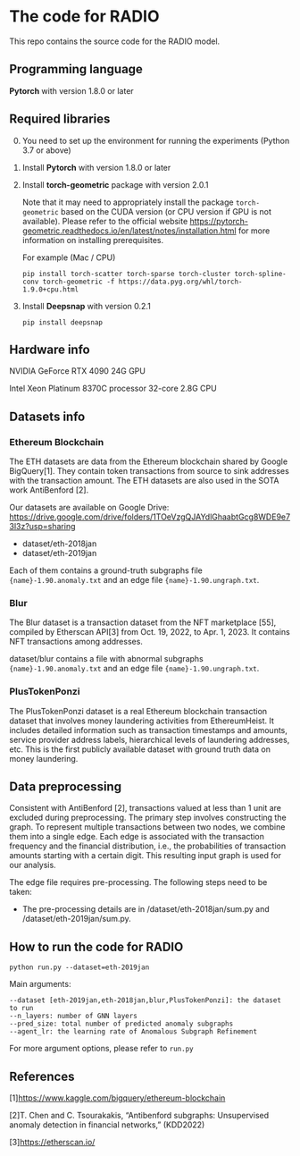 # The code for RADIO

This repo contains the source code for the RADIO model.

## Programming language

**Pytorch** with version 1.8.0 or later

## Required libraries

0. You need to set up the environment for running the experiments (Python 3.7 or above)

1. Install **Pytorch** with version 1.8.0 or later

2. Install **torch-geometric** package with version 2.0.1

   Note that it may need to appropriately install the package `torch-geometric` based on the CUDA version (or CPU version if GPU is not available). Please refer to the official website https://pytorch-geometric.readthedocs.io/en/latest/notes/installation.html for more information on installing prerequisites.

   For example (Mac / CPU)

   ```
   pip install torch-scatter torch-sparse torch-cluster torch-spline-conv torch-geometric -f https://data.pyg.org/whl/torch-1.9.0+cpu.html
   ```

3. Install **Deepsnap** with version 0.2.1

   ```
   pip install deepsnap
   ```

## Hardware info

NVIDIA GeForce RTX 4090 24G GPU

Intel Xeon Platinum 8370C processor 32-core 2.8G CPU

## Datasets info
### Ethereum Blockchain

The ETH datasets are data from the Ethereum blockchain shared by Google BigQuery[1]. They contain token transactions from source to sink addresses with the transaction amount. The ETH datasets are also used in the SOTA work AntiBenford [2].

Our datasets are available on Google Drive: https://drive.google.com/drive/folders/1TOeVzgQJAYdlGhaabtGcg8WDE9e73l3z?usp=sharing 

- dataset/eth-2018jan
- dataset/eth-2019jan

Each of them contains a ground-truth subgraphs file `{name}-1.90.anomaly.txt` and an edge file `{name}-1.90.ungraph.txt`.

### Blur

The Blur dataset is a transaction dataset from the NFT marketplace [55], compiled by Etherscan API[3] from Oct. 19, 2022, to Apr. 1, 2023. It contains NFT transactions among addresses.

dataset/blur contains a file with abnormal subgraphs `{name}-1.90.anomaly.txt` and an edge file `{name}-1.90.ungraph.txt`.

### PlusTokenPonzi
The PlusTokenPonzi dataset is a real Ethereum blockchain transaction dataset that involves money laundering activities from EthereumHeist. It includes detailed information such as transaction timestamps and amounts, service provider address labels, hierarchical levels of laundering addresses, etc. This is the first publicly available dataset with ground truth data on money laundering.

## Data preprocessing

Consistent with AntiBenford [2], transactions valued at less than 1 unit are excluded during preprocessing. The primary step involves constructing the graph. To represent multiple transactions between two nodes, we combine them into a single edge. Each edge is associated with the transaction frequency and the financial distribution, i.e., the probabilities of transaction amounts starting with a certain digit. This resulting input graph is used for our analysis.

The edge file requires pre-processing. The following steps need to be taken:

- The pre-processing details are in /dataset/eth-2018jan/sum.py and /dataset/eth-2019jan/sum.py.

## How to run the code for RADIO

```
python run.py --dataset=eth-2019jan
```

Main arguments:

```
--dataset [eth-2019jan,eth-2018jan,blur,PlusTokenPonzi]: the dataset to run
--n_layers: number of GNN layers
--pred_size: total number of predicted anomaly subgraphs
--agent_lr: the learning rate of Anomalous Subgraph Refinement
```

  For more argument options, please refer to `run.py`  

## References

[1]https://www.kaggle.com/bigquery/ethereum-blockchain

[2]T. Chen and C. Tsourakakis, “Antibenford subgraphs: Unsupervised anomaly detection in financial networks,” (KDD2022)

[3]https://etherscan.io/

